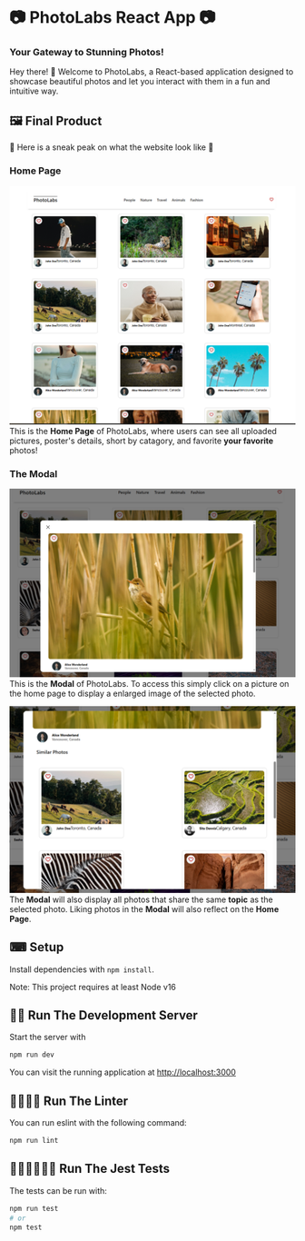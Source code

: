 # 📷 PhotoLabs React App 📷

### **Your Gateway to Stunning Photos!**

Hey there! 👋 Welcome to PhotoLabs, a React-based application designed to showcase beautiful photos and let you interact with them in a fun and intuitive way.

## **🖼️ Final Product**

👀 Here is a sneak peak on what the website look like 👀

### Home Page

![HomePage](./src/assets/homepage.png)
This is the **Home Page** of PhotoLabs, where users can see all uploaded pictures, poster's details, short by catagory, and favorite **your favorite** photos!

### The Modal

![Modal](./src/assets/modal.png)
This is the **Modal** of PhotoLabs. To access this simply click on a picture on the home page to display a enlarged image of the selected photo.

![Modal](./src/assets/MoreModal.png)
The **Modal** will also display all photos that share the same **topic** as the selected photo. Liking photos in the **Modal** will also reflect on the **Home Page**.

## ⌨ Setup

Install dependencies with `npm install`.

Note: This project requires at least Node v16

## 🏃‍♀️ Run The Development Server

Start the server with

```sh
npm run dev
```

You can visit the running application at [http://localhost:3000](http://localhost:3000)

## 🏃‍♂️🏃‍♀️ Run The Linter

You can run eslint with the following command:

```sh
npm run lint
```

## 🏃‍♂️🏃‍♀️🏃‍♂️ Run The Jest Tests

The tests can be run with:

```sh
npm run test
# or
npm test
```